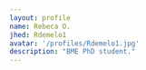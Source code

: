 ```yaml
---
layout: profile
name: Rebeca O. 
jhed: Rdemelo1
avatar: '/profiles/Rdemelo1.jpg'
description: "BME PhD student."
---
```


